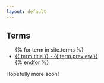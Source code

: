 ```yaml
---
layout: default
---
```


<h2>Terms</h2>

<ul>
  {% for term in site.terms %}
    <li>
      <a href="{{ term.url }}">
        {{ term.title }} - {{ term.preview }}
      </a>
    </li>
  {% endfor %}
</ul>

Hopefully more soon!